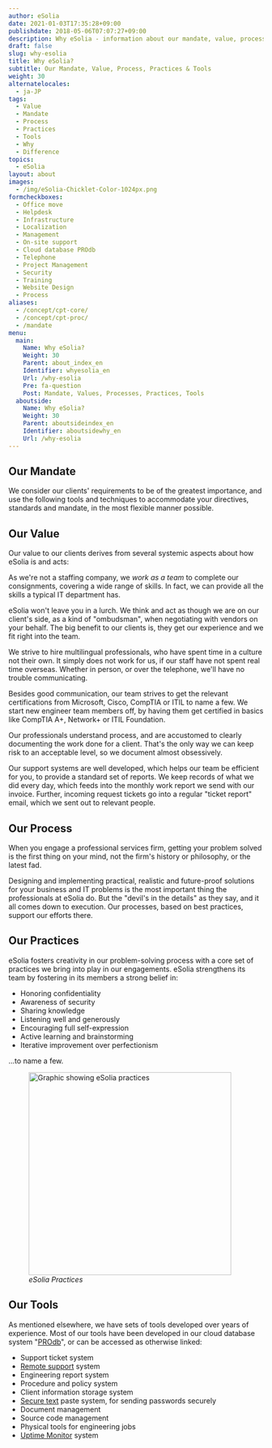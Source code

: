 ```yaml
---
author: eSolia
date: 2021-01-03T17:35:28+09:00
publishdate: 2018-05-06T07:07:27+09:00
description: Why eSolia - information about our mandate, value, process, practices and tools.
draft: false
slug: why-esolia
title: Why eSolia?
subtitle: Our Mandate, Value, Process, Practices & Tools
weight: 30
alternatelocales:
  - ja-JP
tags:
  - Value
  - Mandate
  - Process
  - Practices
  - Tools
  - Why
  - Difference
topics:
  - eSolia
layout: about
images:
  - /img/eSolia-Chicklet-Color-1024px.png
formcheckboxes:
  - Office move
  - Helpdesk
  - Infrastructure
  - Localization
  - Management
  - On-site support
  - Cloud database PROdb
  - Telephone
  - Project Management
  - Security
  - Training
  - Website Design
  - Process
aliases:
  - /concept/cpt-core/
  - /concept/cpt-proc/
  - /mandate
menu:
  main:
    Name: Why eSolia?
    Weight: 30
    Parent: about_index_en
    Identifier: whyesolia_en
    Url: /why-esolia
    Pre: fa-question
    Post: Mandate, Values, Processes, Practices, Tools
  aboutside:
    Name: Why eSolia?
    Weight: 30
    Parent: aboutsideindex_en
    Identifier: aboutsidewhy_en
    Url: /why-esolia
---
```


## Our Mandate
We consider our clients' requirements to be of the greatest importance, and use the following tools and techniques to accommodate your directives, standards and mandate, in the most flexible manner possible.

## Our Value

Our value to our clients derives from several systemic aspects about how eSolia is and acts:

<i class="small mdi-social-people grey-text text-darken-2 left"></i> As we're not a staffing company, we _work as a team_ to complete our consignments, covering a wide range of skills. In fact, we can provide all the skills a typical IT department has.

<i class="small mdi-hardware-security grey-text text-darken-2 left"></i> eSolia won't leave you in a lurch. We think and act as though we are on our client's side, as a kind of "ombudsman", when negotiating with vendors on your behalf. The big benefit to our clients is, they get our experience and we fit right into the team.

<i class="small mdi-communication-forum grey-text text-darken-2 left"></i> We strive to hire multilingual professionals, who have spent time in a culture not their own. It simply does not work for us, if our staff have not spent real time overseas. Whether in person, or over the telephone, we'll have no trouble communicating.

<i class="small mdi-action-bookmark-outline grey-text text-darken-2 left"></i> Besides good communication, our team strives to get the relevant certifications from Microsoft, Cisco, CompTIA or ITIL to name a few. We start new engineer team members off, by having them get certified in basics like CompTIA A+, Network+ or ITIL Foundation.

<i class="small mdi-editor-mode-edit grey-text text-darken-2 left"></i> Our professionals understand process, and are accustomed to clearly documenting the work done for a client. That's the only way we can keep risk to an acceptable level, so we document almost obsessively.

<i class="small mdi-toggle-check-box grey-text text-darken-2 left"></i> Our support systems are well developed, which helps our team be efficient for you, to provide a standard set of reports. We keep records of what we did every day, which feeds into the monthly work report we send with our invoice. Further, incoming request tickets go into a regular "ticket report" email, which we sent out to relevant people.

## Our Process

When you engage a professional services firm, getting your problem solved is the first thing on your mind, not the firm's history or philosophy, or the latest fad.

Designing and implementing practical, realistic and future-proof solutions for your business and IT problems is the most important thing the professionals at eSolia do. But the "devil's in the details" as they say, and it all comes down to execution. Our processes, based on best practices, support our efforts there.

## Our Practices

eSolia fosters creativity in our problem-solving process with a core set of practices we bring into play in our engagements. eSolia strengthens its team by fostering in its members a strong belief in:

* Honoring confidentiality
* Awareness of security
* Sharing knowledge
* Listening well and generously
* Encouraging full self-expression
* Active learning and brainstorming
* Iterative improvement over perfectionism

...to name a few.

<figure class="image-container">
<img class="materialboxed responsive-img" width="400" data-caption="eSolia Practices" alt="Graphic showing eSolia practices" src="/img/eSolia-Post-Practices-en.png" >
<figcaption><em>eSolia Practices</em></figcaption>
</figure>

## Our Tools

As mentioned elsewhere, we have sets of tools developed over years of experience. Most of our tools have been developed in our cloud database system "[PROdb](/prodb)", or can be accessed as otherwise linked:

* Support ticket system
* [Remote support](https://esolia.screenconnect.com/) system
* Engineering report system
* Procedure and policy system
* Client information storage system
* [Secure text](https://zerobin.esolia.com/) paste system, for sending passwords securely
* Document management
* Source code management
* Physical tools for engineering jobs
* [Uptime Monitor](https://uptime.esolia.pro/) system
